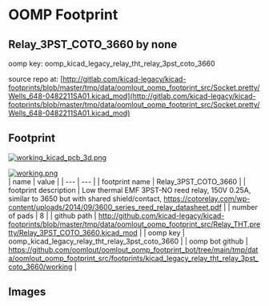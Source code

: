# OOMP Footprint  
## Relay_3PST_COTO_3660  by none  
  
oomp key: oomp_kicad_legacy_relay_tht_relay_3pst_coto_3660  
  
source repo at: [http://gitlab.com/kicad-legacy/kicad-footprints/blob/master/tmp/data/oomlout_oomp_footprint_src/Socket.pretty/Wells_648-0482211SA01.kicad_mod](http://gitlab.com/kicad-legacy/kicad-footprints/blob/master/tmp/data/oomlout_oomp_footprint_src/Socket.pretty/Wells_648-0482211SA01.kicad_mod)  
## Footprint  
  
[![working_kicad_pcb_3d.png](working_kicad_pcb_3d_600.png)](working_kicad_pcb_3d.png)  
  
[![working.png](working_600.png)](working.png)  
| name | value | 
| --- | --- | 
| footprint name | Relay_3PST_COTO_3660 | 
| footprint description | Low thermal EMF 3PST-NO reed relay, 150V 0.25A, similar to 3650 but with shared shield/contact, https://cotorelay.com/wp-content/uploads/2014/09/3600_series_reed_relay_datasheet.pdf | 
| number of pads | 8 | 
| github path | http://github.com/kicad-legacy/kicad-footprints/blob/master/tmp/data/oomlout_oomp_footprint_src/Relay_THT.pretty/Relay_3PST_COTO_3660.kicad_mod | 
| oomp key | oomp_kicad_legacy_relay_tht_relay_3pst_coto_3660 | 
| oomp bot github | https://github.com/oomlout/oomlout_oomp_footprint_bot/tree/main/tmp/data/oomlout_oomp_footprint_src/footprints/kicad_legacy_relay_tht_relay_3pst_coto_3660/working | 
## Images  
